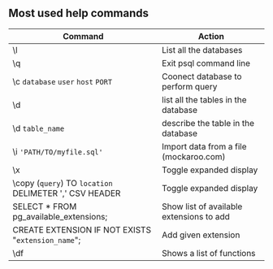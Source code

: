 ## Most used help commands

Command     | Action |
------------|--------|
\l          | List all the databases |
\q          | Exit psql command line |
\c `database` `user` `host` `PORT`         | Coonect database to perform query |
\d          | list all the tables in the database |
\d `table_name` | describe the table in the database |
\i `'PATH/TO/myfile.sql'` | Import data from a file (mockaroo.com) |
\x | Toggle expanded display |
\copy (`query`) TO `location` DELIMETER ',' CSV HEADER| Toggle expanded display |
SELECT * FROM pg_available_extensions; | Show list of available extensions to add
CREATE EXTENSION IF NOT EXISTS "`extension_name`"; | Add given extension
\df | Shows a list of functions